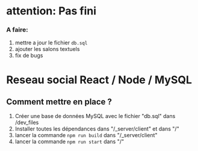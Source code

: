 # attention: Pas fini

### A faire:
1. mettre a jour le fichier `db.sql`
2. ajouter les salons textuels
3. fix de bugs

# Reseau social React / Node / MySQL

## Comment mettre en place ?

1. Créer une base de données MySQL avec le fichier "db.sql" dans /dev_files
2. Installer toutes les dépendances dans "/_server/client" et dans "/"
3. lancer la commande `npm run build` dans "/_server/client"
4. lancer la commande `npm run start` dans "/"